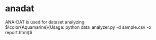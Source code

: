 # anadat
ANA-DAT is used for dataset analyzing\
$\color{Aquamarine}{Usage:  python data_analyzer.py -d sample.csv -o report.html}$
